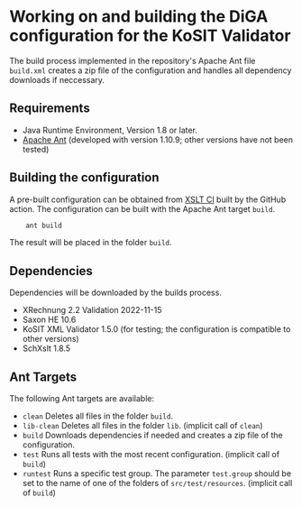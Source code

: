 # Working on and building the DiGA configuration for the KoSIT Validator

The build process implemented in the repository's Apache Ant file `build.xml` creates a zip file of the configuration and handles all dependency downloads if neccessary.

## Requirements

+ Java Runtime Environment, Version 1.8 or later. 
+ [Apache Ant](https://ant.apache.org) (developed with version 1.10.9; other versions have not been tested)

## Building the configuration

A pre-built configuration can be obtained from 
[XSLT CI](https://github.com/ITSGGMBH/validator-configuration-diga/actions?query=workflow%3A%22XSLT+CI%22)
built by the GitHub action.
The configuration can be built with the Apache Ant target `build`.

```bat
    ant build
```

The result will be placed in the folder `build`.

## Dependencies

Dependencies will be downloaded by the builds process.

+ XRechnung 2.2 Validation 2022-11-15
+ Saxon HE 10.6
+ KoSIT XML Validator 1.5.0 (for testing; the configuration is compatible to other versions)
+ SchXslt 1.8.5

## Ant Targets

The following Ant targets are available:

* `clean` Deletes all files in the folder `build`.
* `lib-clean` Deletes all files in the folder `lib`. (implicit call of `clean`)
* `build` Downloads dependencies if needed and creates a zip file of the configuration.
* `test` Runs all tests with the most recent configuration. (implicit call of `build`)
* `runtest` Runs a specific test group. The parameter `test.group` should be set to the name of one of the folders of `src/test/resources`. (implicit call of `build`)
